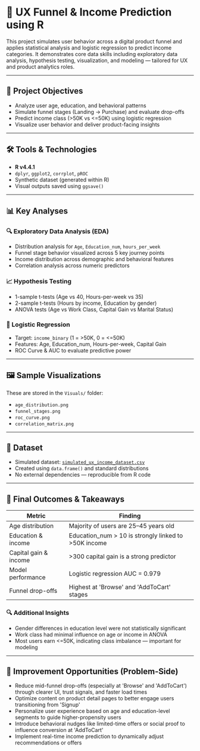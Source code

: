 # 🎯 UX Funnel & Income Prediction using R

This project simulates user behavior across a digital product funnel and applies statistical analysis and logistic regression to predict income categories. It demonstrates core data skills including exploratory data analysis, hypothesis testing, visualization, and modeling — tailored for UX and product analytics roles.

---

## 📘 Project Objectives

- Analyze user age, education, and behavioral patterns
- Simulate funnel stages (Landing → Purchase) and evaluate drop-offs
- Predict income class (>50K vs <=50K) using logistic regression
- Visualize user behavior and deliver product-facing insights

---

## 🛠️ Tools & Technologies

- **R v4.4.1**
- `dplyr`, `ggplot2`, `corrplot`, `pROC`
- Synthetic dataset (generated within R)
- Visual outputs saved using `ggsave()`

---

## 📊 Key Analyses

### 🔍 Exploratory Data Analysis (EDA)
- Distribution analysis for `Age`, `Education_num`, `hours_per_week`
- Funnel stage behavior visualized across 5 key journey points
- Income distribution across demographic and behavioral features
- Correlation analysis across numeric predictors

### 📈 Hypothesis Testing
- 1-sample t-tests (Age vs 40, Hours-per-week vs 35)
- 2-sample t-tests (Hours by income, Education by gender)
- ANOVA tests (Age vs Work Class, Capital Gain vs Marital Status)

### 🔢 Logistic Regression
- Target: `income_binary` (1 = >50K, 0 = <=50K)
- Features: Age, Education_num, Hours-per-week, Capital Gain
- ROC Curve & AUC to evaluate predictive power

---

## 🖼️ Sample Visualizations

These are stored in the `Visuals/` folder:

- `age_distribution.png`
- `funnel_stages.png`
- `roc_curve.png`
- `correlation_matrix.png`

---

## 📁 Dataset

- Simulated dataset: [`simulated_ux_income_dataset.csv`](data/simulated_ux_income_dataset.csv)
- Created using `data.frame()` and standard distributions
- No external dependencies — reproducible from R code

---

## 📌 Final Outcomes & Takeaways

| Metric                | Finding                                              |
|-----------------------|-------------------------------------------------------|
| Age distribution      | Majority of users are 25–45 years old                |
| Education & income    | Education_num > 10 is strongly linked to >50K income |
| Capital gain & income | >300 capital gain is a strong predictor              |
| Model performance     | Logistic regression AUC = 0.979                      |
| Funnel drop-offs      | Highest at 'Browse' and 'AddToCart' stages           |

### 🔍 Additional Insights

- Gender differences in education level were not statistically significant
- Work class had minimal influence on age or income in ANOVA
- Most users earn <=50K, indicating class imbalance — important for modeling

---

## 🧭 Improvement Opportunities (Problem-Side)

- Reduce mid-funnel drop-offs (especially at 'Browse' and 'AddToCart') through clearer UI, trust signals, and faster load times
- Optimize content on product detail pages to better engage users transitioning from 'Signup'
- Personalize user experience based on age and education-level segments to guide higher-propensity users
- Introduce behavioral nudges like limited-time offers or social proof to influence conversion at 'AddToCart'
- Implement real-time income prediction to dynamically adjust recommendations or offers
